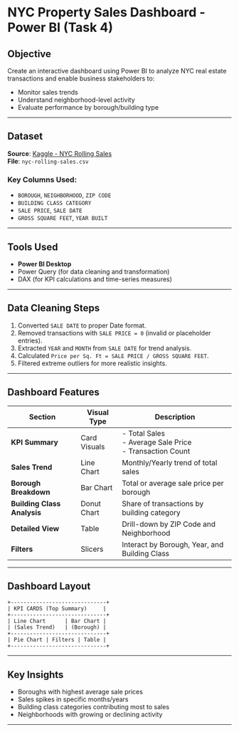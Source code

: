 # NYC Property Sales Dashboard - Power BI (Task 4)

##  Objective
Create an interactive dashboard using Power BI to analyze NYC real estate transactions and enable business stakeholders to:
- Monitor sales trends
- Understand neighborhood-level activity
- Evaluate performance by borough/building type

---

##  Dataset
**Source**: [Kaggle - NYC Rolling Sales](https://www.kaggle.com/datasets/new-york-city/nyc-property-sales)  
**File**: `nyc-rolling-sales.csv`

### Key Columns Used:
- `BOROUGH`, `NEIGHBORHOOD`, `ZIP CODE`
- `BUILDING CLASS CATEGORY`
- `SALE PRICE`, `SALE DATE`
- `GROSS SQUARE FEET`, `YEAR BUILT`

---

##  Tools Used
- **Power BI Desktop**
- Power Query (for data cleaning and transformation)
- DAX (for KPI calculations and time-series measures)

---

## Data Cleaning Steps
1. Converted `SALE DATE` to proper Date format.
2. Removed transactions with `SALE PRICE = 0` (invalid or placeholder entries).
3. Extracted `YEAR` and `MONTH` from `SALE DATE` for trend analysis.
4. Calculated `Price per Sq. Ft = SALE PRICE / GROSS SQUARE FEET`.
5. Filtered extreme outliers for more realistic insights.

---

##  Dashboard Features

| Section           | Visual Type         | Description |
|------------------|---------------------|-------------|
| **KPI Summary**  | Card Visuals        | - Total Sales<br>- Average Sale Price<br>- Transaction Count |
| **Sales Trend**  | Line Chart          | Monthly/Yearly trend of total sales |
| **Borough Breakdown** | Bar Chart     | Total or average sale price per borough |
| **Building Class Analysis** | Donut Chart | Share of transactions by building category |
| **Detailed View** | Table               | Drill-down by ZIP Code and Neighborhood |
| **Filters**      | Slicers             | Interact by Borough, Year, and Building Class |

---

##  Dashboard Layout

```
+------------------------------+
| KPI CARDS (Top Summary)     |
+------------------------------+
| Line Chart      | Bar Chart |
| (Sales Trend)   | (Borough) |
+------------------------------+
| Pie Chart | Filters | Table |
+------------------------------+
```

---

##  Key Insights
- Boroughs with highest average sale prices
- Sales spikes in specific months/years
- Building class categories contributing most to sales
- Neighborhoods with growing or declining activity

---

